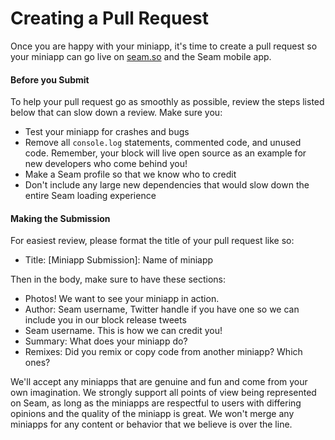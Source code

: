 # Creating a Pull Request

Once you are happy with your miniapp, it's time to create a pull request so your miniapp can go live on [seam.so](https://www.seam.so) and the Seam mobile app.

#### Before you Submit

To help your pull request go as smoothly as possible, review the steps listed below that can slow down a review. Make sure you:

* Test your miniapp for crashes and bugs
* Remove all `console.log` statements, commented code, and unused code. Remember, your block will live open source as an example for new developers who come behind you!
* Make a Seam profile so that we know who to credit
* Don't include any large new dependencies that would slow down the entire Seam loading experience

#### Making the Submission

For easiest review, please format the title of your pull request like so:

* Title: \[Miniapp Submission]: Name of miniapp

Then in the body, make sure to have these sections:

* Photos! We want to see your miniapp in action.
* Author: Seam username, Twitter handle if you have one so we can include you in our block release tweets
* Seam username. This is how we can credit you!
* Summary: What does your miniapp do?
* Remixes: Did you remix or copy code from another miniapp? Which ones?

We'll accept any miniapps that are genuine and fun and come from your own imagination. We strongly support all points of view being represented on Seam, as long as the miniapps are respectful to users with differing opinions and the quality of the miniapp is great. We won't merge any miniapps for any content or behavior that we believe is over the line.
